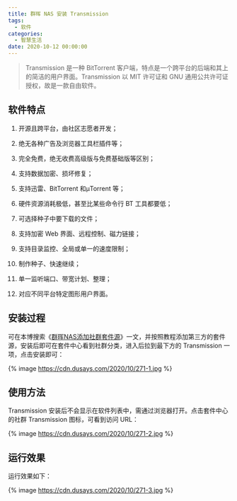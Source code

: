 ```yaml
---
title: 群晖 NAS 安装 Transmission
tags:
  - 软件
categories:
  - 智慧生活
date: 2020-10-12 00:00:00
---
```


> Transmission 是一种 BitTorrent 客户端，特点是一个跨平台的后端和其上的简洁的用户界面。Transmission 以 MIT 许可证和 GNU 通用公共许可证授权，故是一款自由软件。

<!-- more -->

## 软件特点

1. 开源且跨平台，由社区志愿者开发；

2. 绝无各种广告及浏览器工具栏插件等；

3. 完全免费，绝无收费高级版与免费基础版等区别；

4. 支持数据加密、损坏修复；

5. 支持迅雷、BitTorrent 和μTorrent 等；

6. 硬件资源消耗极低，甚至比某些命令行 BT 工具都要低；

7. 可选择种子中要下载的文件；

8. 支持加密 Web 界面、远程控制、磁力链接；

9. 支持目录监控、全局或单一的速度限制；

10. 制作种子、快速继续；
 
11. 单一监听端口、带宽计划、整理；

12. 对应不同平台特定图形用户界面。

## 安装过程

可在本博搜索《[群晖NAS添加社群套件源](https://dusays.com/266/)》一文，并按照教程添加第三方的套件源，安装后即可在套件中心看到社群分类，进入后拉到最下方的 Transmission 一项，点击安装即可：

{% image https://cdn.dusays.com/2020/10/271-1.jpg %}

## 使用方法

Transmission 安装后不会显示在软件列表中，需通过浏览器打开。点击套件中心的社群 Transmission 图标，可看到访问 URL：

{% image https://cdn.dusays.com/2020/10/271-2.jpg %}

## 运行效果

运行效果如下：

{% image https://cdn.dusays.com/2020/10/271-3.jpg %}
